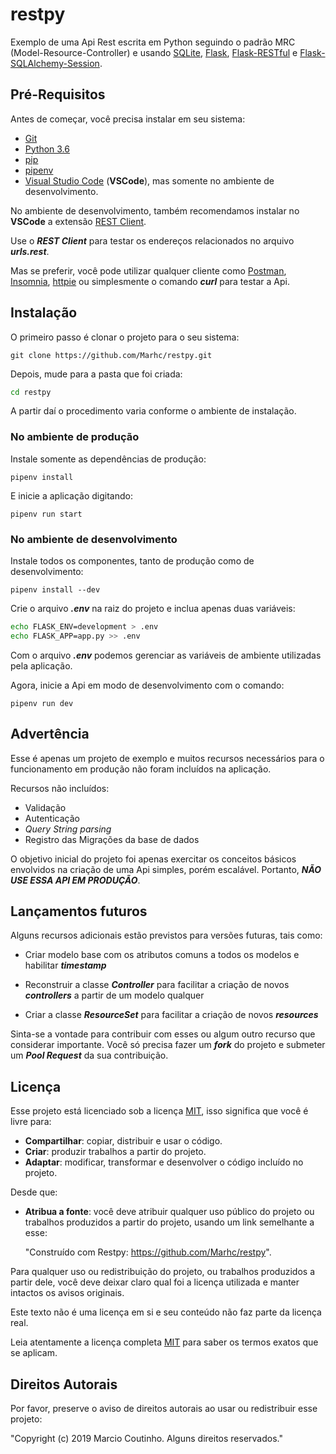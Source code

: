 # restpy

Exemplo de uma Api Rest escrita em Python seguindo o padrão MRC (Model-Resource-Controller) e usando [SQLite](https://www.sqlite.org), [Flask](https://github.com/pallets/flask), [Flask-RESTful](https://github.com/flask-restful/flask-restful) e [Flask-SQLAlchemy-Session](https://github.com/dtheodor/flask-sqlalchemy-session).

## Pré-Requisitos

Antes de começar, você precisa instalar em seu sistema:

- [Git](https://git-scm.com/downloads)
- [Python 3.6](https://www.python.org/downloads)
- [pip](https://pip.pypa.io/en/stable/installing)
- [pipenv](https://packaging.python.org/tutorials/managing-dependencies)
- [Visual Studio Code](https://code.visualstudio.com/download) (**VSCode**), mas somente no ambiente de desenvolvimento.

No ambiente de desenvolvimento, também recomendamos instalar no **VSCode** a extensão [REST Client](https://marketplace.visualstudio.com/items?itemName=humao.rest-client).

Use o **_REST Client_** para testar os endereços relacionados no arquivo **_urls.rest_**.

Mas se preferir, você pode utilizar qualquer cliente como [Postman](https://www.getpostman.com), [Insomnia](https://insomnia.rest/download), [httpie](https://httpie.org/doc#installation) ou simplesmente o comando **_curl_** para testar a Api.

## Instalação

O primeiro passo é clonar o projeto para o seu sistema:

```git
git clone https://github.com/Marhc/restpy.git
```

Depois, mude para a pasta que foi criada:

```bash
cd restpy
```

A partir daí o procedimento varia conforme o ambiente de instalação.

### No ambiente de produção

Instale somente as dependências de produção:

```
pipenv install
```

E inicie a aplicação digitando:

```
pipenv run start
```

### No ambiente de desenvolvimento

Instale todos os componentes, tanto de produção como de desenvolvimento:

```
pipenv install --dev
```

Crie o arquivo **_.env_** na raiz do projeto e inclua apenas duas variáveis:

```bash
echo FLASK_ENV=development > .env
echo FLASK_APP=app.py >> .env
```

Com o arquivo **_.env_** podemos gerenciar as variáveis de ambiente utilizadas pela aplicação.

Agora, inicie a Api em modo de desenvolvimento com o comando:

```
pipenv run dev
```

## Advertência

Esse é apenas um projeto de exemplo e muitos recursos necessários para o funcionamento em produção não foram incluídos na aplicação.

Recursos não incluídos:

- Validação
- Autenticação
- _Query String parsing_
- Registro das Migrações da base de dados

O objetivo inicial do projeto foi apenas exercitar os conceitos básicos envolvidos na criação de uma Api simples, porém escalável. Portanto, **_NÃO USE ESSA API EM PRODUÇÃO_**.

## Lançamentos futuros

Alguns recursos adicionais estão previstos para versões futuras, tais como:

- Criar modelo base com os atributos comuns a todos os modelos e habilitar **_timestamp_**

- Reconstruir a classe **_Controller_** para facilitar a criação de novos **_controllers_** a partir de um modelo qualquer

- Criar a classe **_ResourceSet_** para facilitar a criação de novos **_resources_**

Sinta-se a vontade para contribuir com esses ou algum outro recurso que considerar importante. Você só precisa fazer um **_fork_** do projeto e submeter um **_Pool Request_** da sua contribuição.

## Licença

Esse projeto está licenciado sob a licença [MIT](https://choosealicense.com/licenses/mit), isso significa que você é livre para:

- **Compartilhar**: copiar, distribuir e usar o código.
- **Criar**: produzir trabalhos a partir do projeto.
- **Adaptar**: modificar, transformar e desenvolver o código incluído no projeto.

Desde que:

- **Atribua a fonte**: você deve atribuir qualquer uso público do projeto ou trabalhos produzidos a partir do projeto, usando um link semelhante a esse:

  "Construído com Restpy: https://github.com/Marhc/restpy".

Para qualquer uso ou redistribuição do projeto, ou trabalhos produzidos a partir dele, você deve deixar claro qual foi a licença utilizada e manter intactos os avisos originais.

Este texto não é uma licença em si e seu conteúdo não faz parte da licença real.

Leia atentamente a licença completa [MIT](https://choosealicense.com/licenses/mit) para saber os termos exatos que se aplicam.

## Direitos Autorais

Por favor, preserve o aviso de direitos autorais ao usar ou redistribuir esse projeto:

"Copyright (c) 2019 Marcio Coutinho. Alguns direitos reservados."
